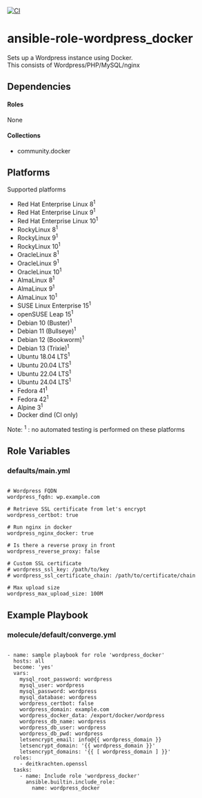[![CI](https://github.com/de-it-krachten/ansible-role-wordpress_docker/workflows/CI/badge.svg?event=push)](https://github.com/de-it-krachten/ansible-role-wordpress_docker/actions?query=workflow%3ACI)


# ansible-role-wordpress_docker

Sets up a Wordpress instance using Docker.<br>
This consists of Wordpress/PHP/MySQL/nginx<br>



## Dependencies

#### Roles
None

#### Collections
- community.docker

## Platforms

Supported platforms

- Red Hat Enterprise Linux 8<sup>1</sup>
- Red Hat Enterprise Linux 9<sup>1</sup>
- Red Hat Enterprise Linux 10<sup>1</sup>
- RockyLinux 8<sup>1</sup>
- RockyLinux 9<sup>1</sup>
- RockyLinux 10<sup>1</sup>
- OracleLinux 8<sup>1</sup>
- OracleLinux 9<sup>1</sup>
- OracleLinux 10<sup>1</sup>
- AlmaLinux 8<sup>1</sup>
- AlmaLinux 9<sup>1</sup>
- AlmaLinux 10<sup>1</sup>
- SUSE Linux Enterprise 15<sup>1</sup>
- openSUSE Leap 15<sup>1</sup>
- Debian 10 (Buster)<sup>1</sup>
- Debian 11 (Bullseye)<sup>1</sup>
- Debian 12 (Bookworm)<sup>1</sup>
- Debian 13 (Trixie)<sup>1</sup>
- Ubuntu 18.04 LTS<sup>1</sup>
- Ubuntu 20.04 LTS<sup>1</sup>
- Ubuntu 22.04 LTS<sup>1</sup>
- Ubuntu 24.04 LTS<sup>1</sup>
- Fedora 41<sup>1</sup>
- Fedora 42<sup>1</sup>
- Alpine 3<sup>1</sup>
- Docker dind (CI only)

Note:
<sup>1</sup> : no automated testing is performed on these platforms

## Role Variables
### defaults/main.yml
<pre><code>
# Wordpress FQDN
wordpress_fqdn: wp.example.com

# Retrieve SSL certificate from let's encrypt
wordpress_certbot: true

# Run nginx in docker
wordpress_nginx_docker: true

# Is there a reverse proxy in front
wordpress_reverse_proxy: false

# Custom SSL certificate
# wordpress_ssl_key: /path/to/key
# wordpress_ssl_certificate_chain: /path/to/certificate/chain

# Max upload size
wordpress_max_upload_size: 100M
</pre></code>




## Example Playbook
### molecule/default/converge.yml
<pre><code>
- name: sample playbook for role 'wordpress_docker'
  hosts: all
  become: 'yes'
  vars:
    mysql_root_password: wordpress
    mysql_user: wordpress
    mysql_password: wordpress
    mysql_database: wordpress
    wordpress_certbot: false
    wordpress_domain: example.com
    wordpress_docker_data: /export/docker/wordpress
    wordpress_db_name: wordpress
    wordpress_db_user: wordpress
    wordpress_db_pwd: wordpress
    letsencrypt_email: info@{{ wordpress_domain }}
    letsencrypt_domain: '{{ wordpress_domain }}'
    letsencrypt_domains: '{{ [ wordpress_domain ] }}'
  roles:
    - deitkrachten.openssl
  tasks:
    - name: Include role 'wordpress_docker'
      ansible.builtin.include_role:
        name: wordpress_docker
</pre></code>
